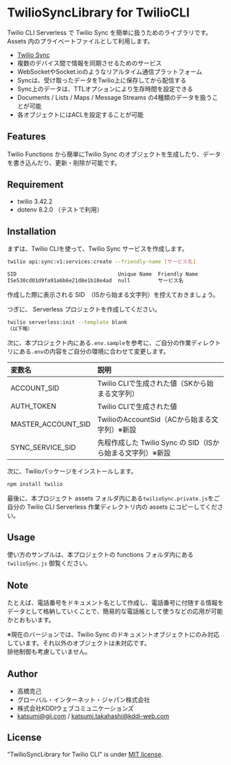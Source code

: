 # TwilioSyncLibrary for TwilioCLI

Twilio CLI Serverless で Twilio Sync を簡単に扱うためのライブラリです。
Assets 内のプライベートファイルとして利用します。

- [Twilio Sync](https://jp.twilio.com/sync)
- 複数のデバイス間で情報を同期させるためのサービス
- WebSocketやSocket.ioのようなリアルタイム通信プラットフォーム
- Syncは、受け取ったデータをTwilio上に保存してから配信する
- Sync上のデータは、TTLオプションにより生存時間を設定できる
- Documents / Lists / Maps / Message Streams の4種類のデータを扱うことが可能
- 各オブジェクトにはACLを設定することが可能

## Features

Twilio Functions から簡単にTwilio Sync のオブジェクトを生成したり、データを書き込んだり、更新・削除が可能です。

## Requirement

- twilio 3.42.2
- dotenv 8.2.0 （テストで利用）

## Installation

まずは、Twilio CLIを使って、Twilio Sync サービスを作成します。

```sh
twilio api:sync:v1:services:create --friendly-name [サービス名]

SID                                 Unique Name  Friendly Name
ISe530cd01d9fa91a6b6e21d8e1b18e4ad  null         サービス名
```

作成した際に表示される SID　（ISから始まる文字列）を控えておきましょう。

つぎに、 Serverless プロジェクトを作成してください。

```sh
twilio serverless:init --template blank
（以下略）
```

次に、本プロジェクト内にある`.env.sample`を参考に、ご自分の作業ディレクトリにある`.env`の内容をご自分の環境に合わせて変更します。

変数名|説明
:--|:--
ACCOUNT_SID|Twilio CLIで生成された値（SKから始まる文字列）
AUTH_TOKEN|Twilio CLIで生成された値
MASTER_ACCOUNT_SID|TwilioのAccountSid（ACから始まる文字列）※新設
SYNC_SERVICE_SID|先程作成した Twilio Sync の SID（ISから始まる文字列）※新設

次に、Twilioパッケージをインストールします。

```sh
npm install twilio
```

最後に、本プロジェクト assets フォルダ内にある`twilioSync.private.js`をご自分の Twilio CLI Serverless 作業ディレクトリ内の assets にコピーしてください。

## Usage

使い方のサンプルは、本プロジェクトの functions フォルダ内にある `twilioSync.js` 御覧ください。

## Note

たとえば、電話番号をドキュメント名として作成し、電話番号に付随する情報をデータとして格納していくことで、簡易的な電話帳として使うなどの応用が可能かとおもいます。

※現在のバージョンでは、Twilio Sync のドキュメントオブジェクトにのみ対応しています。それ以外のオブジェクトは未対応です。  
排他制御も考慮していません。

## Author

- 高橋克己
- グローバル・インターネット・ジャパン株式会社
- 株式会社KDDIウェブコミュニケーションズ
- katsumi@gij.com / katsumi.takahashi@kddi-web.com

## License

"TwilioSyncLibrary for Twilio CLI" is under [MIT license](https://en.wikipedia.org/wiki/MIT_License).